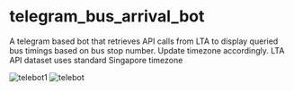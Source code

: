 # telegram_bus_arrival_bot
A telegram based bot that retrieves API calls from LTA to display queried bus timings based on bus stop number.
Update timezone accordingly. LTA API dataset uses standard Singapore timezone 

![telebot1](https://user-images.githubusercontent.com/72028616/219592216-d252cedd-fb70-44e0-8fe2-86525fd70f10.jpg)
![telebot](https://user-images.githubusercontent.com/72028616/219592224-8eec8e6b-c4f2-4d23-b81d-99837a91eaa6.jpg)
